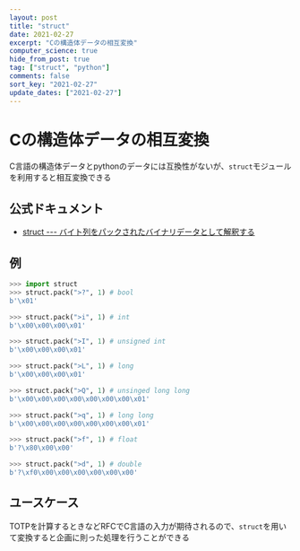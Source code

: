 ```yaml
---
layout: post
title: "struct"
date: 2021-02-27
excerpt: "Cの構造体データの相互変換"
computer_science: true
hide_from_post: true
tag: ["struct", "python"]
comments: false
sort_key: "2021-02-27"
update_dates: ["2021-02-27"]
---
```


# Cの構造体データの相互変換
C言語の構造体データとpythonのデータには互換性がないが、`struct`モジュールを利用すると相互変換できる  

## 公式ドキュメント
 - [struct --- バイト列をパックされたバイナリデータとして解釈する](https://docs.python.org/ja/3/library/struct.html)


## 例

```python
>>> import struct
>>> struct.pack(">?", 1) # bool
b'\x01'

>>> struct.pack(">i", 1) # int
b'\x00\x00\x00\x01'

>>> struct.pack(">I", 1) # unsigned int
b'\x00\x00\x00\x01'

>>> struct.pack(">L", 1) # long
b'\x00\x00\x00\x01'

>>> struct.pack(">Q", 1) # unsinged long long
b'\x00\x00\x00\x00\x00\x00\x00\x01' 

>>> struct.pack(">q", 1) # long long
b'\x00\x00\x00\x00\x00\x00\x00\x01'

>>> struct.pack(">f", 1) # float
b'?\x80\x00\x00'

>>> struct.pack(">d", 1) # double
b'?\xf0\x00\x00\x00\x00\x00\x00'
```

## ユースケース
TOTPを計算するときなどRFCでC言語の入力が期待されるので、`struct`を用いて変換すると企画に則った処理を行うことができる  
